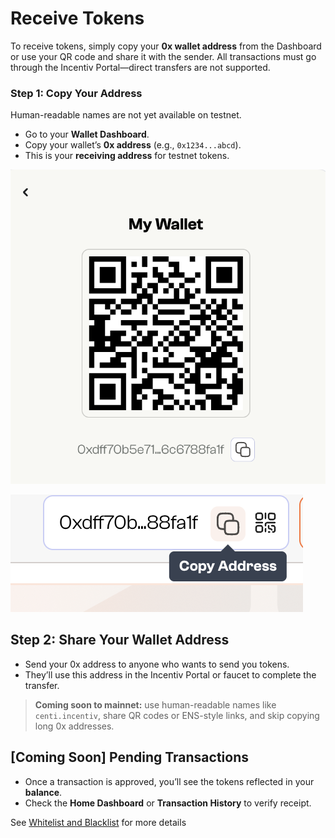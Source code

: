 # Receive Tokens

To receive tokens, simply copy your **0x wallet address** from the Dashboard or use your QR code and share it with the sender. All transactions must go through the Incentiv Portal—direct transfers are not supported.

### Step 1: Copy Your Address

Human-readable names are not yet available on testnet.

- Go to your **Wallet Dashboard**.
- Copy your wallet’s **0x address** (e.g., `0x1234...abcd`).
- This is your **receiving address** for testnet tokens.

![Receive Tokens](/docs/images/ReceiveTokens1.png)

![Receive Tokens](/docs/images/ReceiveTokens2.png)

## Step 2: Share Your Wallet Address

- Send your 0x address to anyone who wants to send you tokens.
- They’ll use this address in the Incentiv Portal or faucet to complete the transfer.

> <Note> **Coming soon to mainnet:** use human-readable names like `centi.incentiv`, share QR codes or ENS-style links, and skip copying long 0x addresses.</Note>

## [Coming Soon] Pending Transactions

- Once a transaction is approved, you’ll see the tokens reflected in your **balance**.
- Check the **Home Dashboard** or **Transaction History** to verify receipt.

See [Whitelist and Blacklist](https://slite.com/api/public/notes/0LgDL8Kucyaxtk/redirect) for more details